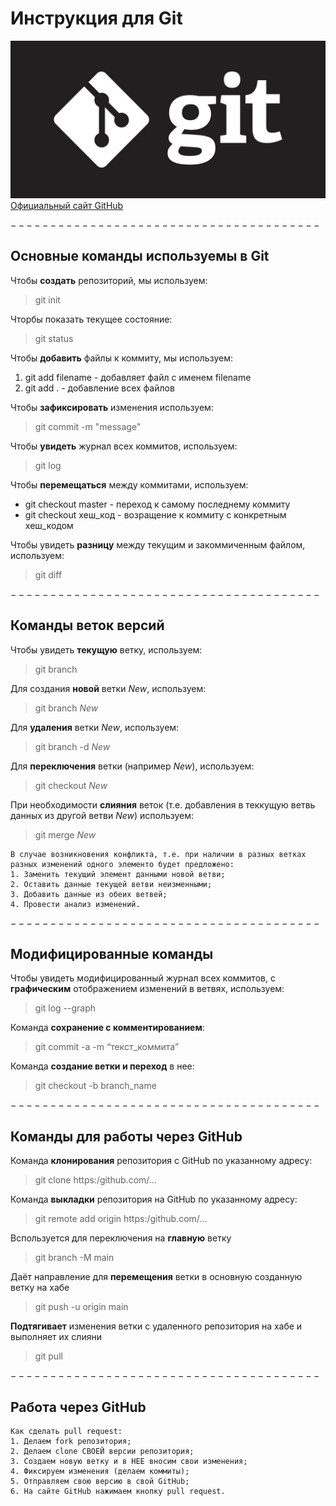 # Инструкция для Git #
![git](git.jpeg)
[Официальный сайт GitHub](https://github.com/git-guides)  

 $---------------------------------------$
  
## Основные команды используемы в Git ##
Чтобы **создать** репозиторий, мы используем:  
>git init

Чторбы показать текущее состояние:  
>git status  

Чтобы **добавить** файлы к коммиту, мы используем:  
1.  git add filename - добавляет файл с именем filename 
2.  git add . - добавление всех файлов

Чтобы **зафиксировать** изменения используем:  
>git commit -m "message"

Чтобы **увидеть** журнал всех коммитов,
используем:  
> git log

Чтобы **перемещаться** между коммитами,
используем:
*  git checkout master - переход к самому последнему коммиту
*  git checkout хеш_код - возращение к коммиту с конкретным хеш_кодом

Чтобы увидеть **разницу** между текущим и
закоммиченным файлом, используем:
> git diff  

 $---------------------------------------$
## Команды веток версий ##

Чтобы увидеть **текущую** ветку,
используем:  
> git branch  

Для создания **новой** ветки *New*,
используем:  
> git branch *New*  

Для **удаления** ветки *New*,
используем:  
> git branch -d *New* 

Для **переключения** ветки (например *New*),
используем:  
> git checkout *New*  

При необходимости **слияния** веток (т.е. добавления в теккущую ветвь данных из другой ветви *New*) используем:  
> git merge *New*  

    В случае возникновения конфликта, т.е. при наличии в разных ветках разных изменений одного элементо будет предложено:  
    1. Заменить текущий элемент данными новой ветви;
    2. Оставить данные текущей ветви неизменными;
    3. Добавить данные из обеих ветвей;
    4. Провести анализ изменений.  

 $---------------------------------------$

 ## Модифицированные команды ##

Чтобы увидеть модифицированный журнал всех коммитов, с **графическим** отображением изменений в ветвях, используем:  
> git log --graph

Команда **сохранение с комментированием**:
> git commit -a -m “текст_коммита”

Команда **создание ветки и переход** в нее:
> git checkout -b branch_name

 $---------------------------------------$

 ## Команды для работы через GitHub ##

 Команда **клонирования** репозитория с GitHub по указанному адресу:
> git clone https:/github.com/...

 Команда **выкладки** репозитория на GitHub по указанному адресу:
> git remote add origin https:/github.com/...

Bспользуется для переключения на **главную** ветку 
> git branch -M main

Даёт направление для **перемещения** ветки в основную созданную ветку на хабе
> git push -u origin main

**Подтягивает** изменения ветки с удаленного репозитория на хабе и выполняет их слияни
> git pull

$---------------------------------------$

 ## Работа через GitHub ##
 
    Как сделать pull request:
    1. Делаем fork репозитория;
    2. Делаем clone СВОЕЙ версии репозитория;
    3. Создаем новую ветку и в НЕЕ вносим свои изменения;
    4. Фиксируем изменения (делаем коммиты);
    5. Отправляем свою версию в свой GitHub;
    6. На сайте GitHub нажимаем кнопку pull request.
